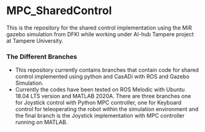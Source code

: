 # MPC_SharedControl
This is the repository for the shared control implementation using the MiR gazebo simulation from DFKI while working under AI-hub Tampere project at Tampere University.

### The Different Branches
* This repository currently contains branches that contain code for shared control implemented using python and CasADi with ROS and Gazebo Simulation.
* Currently the codes have been tested on ROS Melodic with Ubuntu 18.04 LTS version and MATLAB 2020A. There are three branches one for Joystick control with Python MPC controller, one for Keyboard control for teleoperating the robot within the simulation environment and the final branch is the Joystick implementation with MPC controller running on MATLAB.
